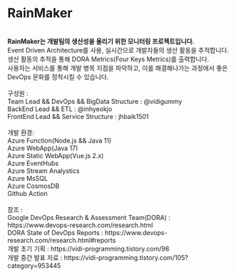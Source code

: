 # RainMaker
<br>
<b>RainMaker는 개발팀의 생산성을 올리기 위한 모니터링 프로젝트입니다.</b><br>
Event Driven Architecture를 사용, 실시간으로 개발자들의 생산 활동을 추적합니다.<br>
생산 활동의 추적을 통해 DORA Metrics(Four Keys Metrics)를 출력합니다.<br>
사용자는 서비스를 통해 개발 병목 지점을 파악하고, 이를 해결해나가는 과정에서 좋은 DevOps 문화를 정착시킬 수 있습니다.<br>
<br>
구성원 : <br>
    Team Lead && DevOps && BigData Structure : @vidigummy<br>
    BackEnd Lead && ETL : @inhyeokjo<br>
    FrontEnd Lead && Service Structure : jhbaik1501<br>
<br>
개발 환경:<br>
  Azure Function(Node.js && Java 11)<br>
  Azure WebApp(Java 17)<br>
  Azure Static WebApp(Vue.js 2.x)<br>
  Azure EventHubs<br>
  Azure Stream Analystics<br>
  Azure MsSQL<br>
  Azure CosmosDB<br>
  Github Action<br>
<br>
참조 : <br>
  Google DevOps Research & Assessment Team(DORA) : https://www.devops-research.com/research.html<br>
  DORA State of DevOps Reports : https://www.devops-research.com/research.html#reports<br>
  개발 초기 기획 : https://vidi-programming.tistory.com/98<br>
  개발 중간 발표 자료 : https://vidi-programming.tistory.com/105?category=953445<br>
  
  
